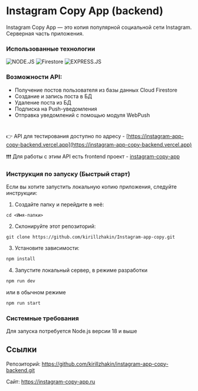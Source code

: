 # Instagram Copy App (backend)

Instagram Copy App — это копия популярной социальной сети Instagram. Серверная часть приложения.

### Использованные технологии

![NODE.JS](https://img.shields.io/badge/Node.js-172F45?style=for-the-badge&logo=node.js)
![Firestore](https://img.shields.io/badge/Firestore-172F45?style=for-the-badge&logo=firebase)
![EXPRESS.JS](https://img.shields.io/badge/Express-172F45?style=for-the-badge&logo=express)

### Возможности API:

- Получение постов пользователя из базы данных Cloud Firestore
- Создание и запись поста в БД
- Удаление поста из БД
- Подписка на Push-уведомления
- Отправка уведомлений с помощью модуля WebPush

#

👉 API для тестирования доступно по адресу - [https://instagram-app-copy-backend.vercel.app](https://instagram-app-copy-backend.vercel.app)

❗️❗️❗️ Для работы с этим API есть frontend проект - [instagram-copy-app](https://github.com/kirillzhakin/Instagram-app-copy)

### Инструкция по запуску (Быстрый старт)

Если вы хотите запустить локальную копию приложения, следуйте инструкции:

1. Создайте папку и перейдите в неё:

```
cd <Имя-папки>
```

2. Склонируйте этот репозиторий:

```
git clone https://github.com/kirillzhakin/Instagram-app-copy.git
```

3. Установите зависимости:

```sh
npm install
```

4. Запустите локальный сервер, в режиме разработки

```sh
npm run dev
```

или в обычном режиме

```sh
npm run start
```

### Системные требования

Для запуска потребуется Node.js версии 18 и выше

## Ссылки

Репозиторий: https://github.com/kirillzhakin/instagram-app-copy-backend.git

Сайт: https://instagram-copy-app.ru
